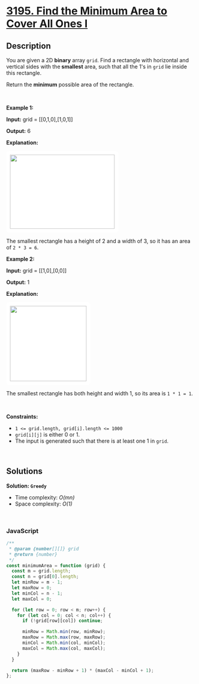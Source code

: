 # [3195. Find the Minimum Area to Cover All Ones I](https://leetcode.com/problems/find-the-minimum-area-to-cover-all-ones-i)

## Description

<div class="elfjS" data-track-load="description_content"><p>You are given a 2D <strong>binary</strong> array <code>grid</code>. Find a rectangle with horizontal and vertical sides with the<strong> smallest</strong> area, such that all the 1's in <code>grid</code> lie inside this rectangle.</p>

<p>Return the <strong>minimum</strong> possible area of the rectangle.</p>

<p>&nbsp;</p>
<p><strong class="example">Example 1:</strong></p>

<div class="example-block">
<p><strong>Input:</strong> <span class="example-io">grid = [[0,1,0],[1,0,1]]</span></p>

<p><strong>Output:</strong> <span class="example-io">6</span></p>

<p><strong>Explanation:</strong></p>

<p><img alt="" src="https://assets.leetcode.com/uploads/2024/05/08/examplerect0.png" style="padding: 10px; background: rgb(255, 255, 255); border-radius: 0.5rem; width: 279px; height: 198px;"></p>

<p>The smallest rectangle has a height of 2 and a width of 3, so it has an area of <code>2 * 3 = 6</code>.</p>
</div>

<p><strong class="example">Example 2:</strong></p>

<div class="example-block">
<p><strong>Input:</strong> <span class="example-io">grid = [[1,0],[0,0]]</span></p>

<p><strong>Output:</strong> <span class="example-io">1</span></p>

<p><strong>Explanation:</strong></p>

<p><img alt="" src="https://assets.leetcode.com/uploads/2024/05/08/examplerect1.png" style="padding: 10px; background: rgb(255, 255, 255); border-radius: 0.5rem; width: 204px; height: 201px;"></p>

<p>The smallest rectangle has both height and width 1, so its area is <code>1 * 1 = 1</code>.</p>
</div>

<p>&nbsp;</p>
<p><strong>Constraints:</strong></p>

<ul>
	<li><code>1 &lt;= grid.length, grid[i].length &lt;= 1000</code></li>
	<li><code>grid[i][j]</code> is either 0 or 1.</li>
	<li>The input is generated such that there is at least one 1 in <code>grid</code>.</li>
</ul>
</div>

<p>&nbsp;</p>

## Solutions

**Solution: `Greedy`**

- Time complexity: <em>O(mn)</em>
- Space complexity: <em>O(1)</em>

<p>&nbsp;</p>

### **JavaScript**

```js
/**
 * @param {number[][]} grid
 * @return {number}
 */
const minimumArea = function (grid) {
  const m = grid.length;
  const n = grid[0].length;
  let minRow = m - 1;
  let maxRow = 0;
  let minCol = n - 1;
  let maxCol = 0;

  for (let row = 0; row < m; row++) {
    for (let col = 0; col < n; col++) {
      if (!grid[row][col]) continue;

      minRow = Math.min(row, minRow);
      maxRow = Math.max(row, maxRow);
      minCol = Math.min(col, minCol);
      maxCol = Math.max(col, maxCol);
    }
  }

  return (maxRow - minRow + 1) * (maxCol - minCol + 1);
};
```
